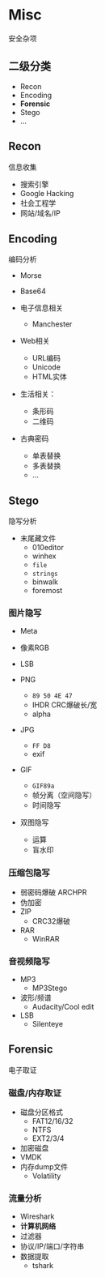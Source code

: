 # Misc
安全杂项


## 二级分类
- Recon
- Encoding
- <span class="fragment highlight-blue">**Forensic**</span>
- Stego
- ...


## Recon
信息收集

- 搜索引擎
- Google Hacking
- 社会工程学
- 网站/域名/IP


## Encoding
编码分析

- Morse
- Base64
- 电子信息相关
    - Manchester
- Web相关
    - URL编码
    - Unicode
    - HTML实体


- 生活相关：
    - 条形码
    - 二维码
- 古典密码
    - 单表替换
    - 多表替换
    - ...



## Stego
隐写分析

- 末尾藏文件
    - 010editor
    - winhex
    - `file`
    - `strings`
    - binwalk
    - foremost


### 图片隐写
- Meta
- 像素RGB
- LSB
- PNG
    - `89 50 4E 47`
    - IHDR CRC爆破长/宽
    - alpha
- JPG
    - `FF D8`
    - exif


- GIF
    - `GIF89a`
    - 帧分离（空间隐写）
    - 时间隐写
- 双图隐写
    - 运算
    - 盲水印


### 压缩包隐写
- 弱密码爆破 ARCHPR
- 伪加密
- ZIP
    - CRC32爆破
- RAR
    - WinRAR


### 音视频隐写
- MP3
    - MP3Stego
- 波形/频谱
    - Audacity/Cool edit
- LSB
    - Silenteye


## Forensic
电子取证


### 磁盘/内存取证
- 磁盘分区格式
    - FAT12/16/32
    - NTFS
    - EXT2/3/4
- 加密磁盘
- VMDK
- 内存dump文件
    - Volatility


### 流量分析
- Wireshark
- <span class="fragment highlight-blue">**计算机网络**</span>
- 过滤器
- 协议/IP/端口/字符串
- 数据提取
    - tshark